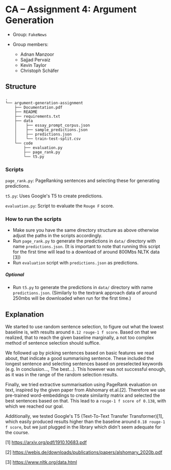# CA – Assignment 4: Argument Generation

- Group: `FakeNews`
- Group members:

  - Adnan Manzoor
  - Sajjad Pervaiz
  - Kevin Taylor
  - Christoph Schäfer

## Structure

```
.
└── argument-generation-assignment
    ├── Documentation.pdf
    ├── README
    ├── requirements.txt 
    ├── data
    │    ├── essay_prompt_corpus.json
    │    ├── sample_predictions.json
    │    ├── predictions.json
    │    └── train-test-split.csv
    └── code
        ├── evaluation.py
        ├── page_rank.py
        └── t5.py        
```

### Scripts

`page_rank.py`: PageRanking sentences and selecting these for generating predictions.

`t5.py`: Uses Google's T5 to create predictions.

`evaluation.py`: Script to evaluate the `Rouge F` score.

### How to run the scripts

- Make sure you have the same directory structure as above otherwise adjust the paths in the scripts accordingly.
- Run `page_rank.py` to generate the predictions in `data/` directory with name `predictions.json`. (It is important to note that running this script for the first time will lead to a download of around 800Mbs NLTK data [3])
- Run `evaluation` script with `predictions.json` as predictions.
##### Optional

- Run `t5.py`  to generate the predictions in `data/` directory with name `predictions.json`. (Similarly to the textrank approach data of around 250mbs will be downloaded when run for the first time.)

## Explanation

We started to use random sentence selection, to figure out what the lowest baseline is, with results around `0.12 rouge-1 f score`.
Based on that we realized, that to reach the given baseline marginally, a not too complex method of sentence selection should suffice.

We followed up by picking sentences based on basic features we read about, that indicate a good summarising sentence. These included the longest sentence and selecting sentences based on preselected keywords (e.g. In conclusion..., The best...). This however was not successful enough, as it was in the range of the random selection results.

Finally, we tried extractive summarisation using PageRank evaluation on text, inspired by the given paper from Alshomary et.al.[2]. Therefore we use pre-trained word-embeddings to create similarity matrix and selected the best sentences based on that. This lead to a `rouge-1 f score of 0.138`, with which we reached our goal.

Additionally, we tested Google's T5 (Text-To-Text Transfer Transformer)[1], which easily produced results higher than the baseline around `0.18 rouge-1 f score`, but we just plugged in the library which didn't seem adequate for the course.

[1] https://arxiv.org/pdf/1910.10683.pdf

[2] https://webis.de/downloads/publications/papers/alshomary_2020b.pdf

[3] https://www.nltk.org/data.html